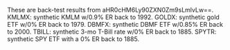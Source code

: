 These are back-test results from aHR0cHM6Ly90ZXN0Zm9sLmlvLw==.
KMLMX: synthetic KMLM w/0.9% ER back to 1992.
GOLDX: synthetic gold ETF w/0% ER back to 1979.
DBMFX: synthetic DBMF ETF w/0.85% ER back to 2000.
TBILL: synthetic 3-mo T-Bill rate w/0% ER back to 1885.
SPYTR: synthetic SPY ETF with a 0% ER back to 1885.
